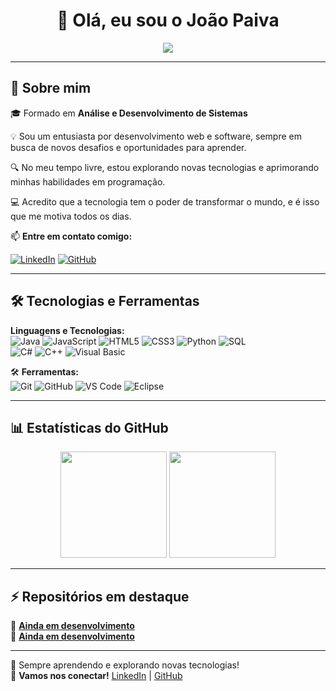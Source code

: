 <h1 align="center">👋 Olá, eu sou o João Paiva</h1>

<p align="center">
  <img src="https://readme-typing-svg.herokuapp.com?color=%2300FF00&size=22&center=true&vCenter=true&width=500&lines=Apaixonado+por+programação+e+desafios;Cada+código+é+uma+evolução!;A+evolução+nunca+para!" 
  />
</p>

---

## 🚀 Sobre mim  
🎓 Formado em  **Análise e Desenvolvimento de Sistemas**  

💡 Sou um entusiasta por desenvolvimento web e software, sempre em busca de novos desafios e oportunidades para aprender.

🔍 No meu tempo livre, estou explorando novas tecnologias e aprimorando minhas habilidades em programação.

💻 Acredito que a tecnologia tem o poder de transformar o mundo, e é isso que me motiva todos os dias.

📫 **Entre em contato comigo:** 

[![LinkedIn](https://img.shields.io/badge/LinkedIn-JoãoPaiva-blue?logo=linkedin)](https://www.linkedin.com/in/jo%C3%A3o-victor-de-freitas-paiva-b51a29228/) 
[![GitHub](https://img.shields.io/badge/GitHub-joaopaiva44-black?logo=github)](https://github.com/joaopaiva44)  

---

## 🛠️ Tecnologias e Ferramentas  
**Linguagens e Tecnologias:**  
![Java](https://img.shields.io/badge/Java-ED8B00?style=for-the-badge&logo=java&logoColor=white)
![JavaScript](https://img.shields.io/badge/JavaScript-F7DF1E?style=for-the-badge&logo=javascript&logoColor=black)
![HTML5](https://img.shields.io/badge/HTML5-E34F26?style=for-the-badge&logo=html5&logoColor=white)
![CSS3](https://img.shields.io/badge/CSS3-1572B6?style=for-the-badge&logo=css3&logoColor=white)
![Python](https://img.shields.io/badge/Python-3776AB?style=for-the-badge&logo=python&logoColor=white)
![SQL](https://img.shields.io/badge/SQL-4479A1?style=for-the-badge&logo=mysql&logoColor=white)  
![C#](https://img.shields.io/badge/C%23-239120?style=for-the-badge&logo=c-sharp&logoColor=white)
![C++](https://img.shields.io/badge/C++-00599C?style=for-the-badge&logo=c%2B%2B&logoColor=white)
![Visual Basic](https://img.shields.io/badge/Visual%20Basic-5C2D91?style=for-the-badge&logo=.net&logoColor=white)  

🛠️ **Ferramentas:**  
![Git](https://img.shields.io/badge/Git-F05032?style=for-the-badge&logo=git&logoColor=white)
![GitHub](https://img.shields.io/badge/GitHub-181717?style=for-the-badge&logo=github&logoColor=white)
![VS Code](https://img.shields.io/badge/VS%20Code-007ACC?style=for-the-badge&logo=visual-studio-code&logoColor=white)
![Eclipse](https://img.shields.io/badge/Eclipse-2C2255?style=for-the-badge&logo=eclipse&logoColor=white)

---

## 📊 Estatísticas do GitHub  
<div align="center">
  <img height="170em" src="https://github-readme-stats.vercel.app/api?username=joaopaiva44&show_icons=true&theme=dark&count_private=true" />
  <img height="170em" src="https://github-readme-streak-stats.herokuapp.com/?user=joaopaiva44&theme=dark" />
</div>  

---

## ⚡ Repositórios em destaque  
🔹 [**Ainda em desenvolvimento**](https://github.com/joaopaiva44/Projeto1)  
🔹 [**Ainda em desenvolvimento**](https://github.com/joaopaiva44/Projeto2)  

---

🚀 Sempre aprendendo e explorando novas tecnologias!  
📩 **Vamos nos conectar!** [LinkedIn](https://www.linkedin.com/in/jo%C3%A3o-victor-de-freitas-paiva-b51a29228/) | [GitHub](https://github.com/joaopaiva44)

